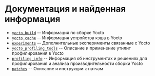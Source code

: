 # Документация и найденная информация

* [`yocto_build`](./yocto_build) -- Информация по сборке Yocto 
* [`yocto_cache`](./yocto_cache) -- Информация устройства кэша в Yocto
* [`experiments`](./experiments) -- Дополнительные эксперименты связанные с Yocto
* [`yocto_profiling_tools`](./yocto_profiling_tools) -- Описание и применение утилит профилирования в Yocto
* [`profiling_info`](./profiling_info) -- Информация об инструментах и решениях для профилирования и анализа производительности сборки Yocto
* [`patches`](./patches) -- Описание и инструкции к патчам
